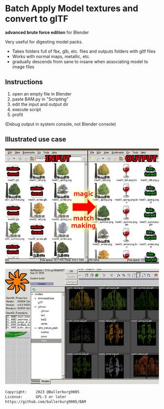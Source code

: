 
# Batch Apply Model textures and convert to glTF
**advanced brute force edition** for Blender


Very useful for digesting model packs.

* Takes folders full of fbx, glb, etc. files and outputs folders with gltf files
* Works with normal maps, metallic, etc.
* gradually descends from sane to insane when associating model to image files

## Instructions
1. open an empty file in Blender
2. paste BAM.py in "Scripting"
3. edit the input and output dir
4. execute script
5. profit


(Debug output in system console, not Blender console)

## Illustrated use case

[![bam1](bam1.jpg)](#) 


[![bam2](bam2.jpg)](#)

```
Copyright:    2023 @Ballerburg9005 
License:      GPL-3 or later
https://github.com/ballerburg9005/BAM
```
